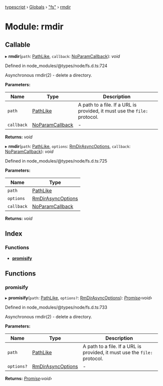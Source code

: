 [typescript](../README.md) › [Globals](../globals.md) › ["fs"](_fs_.md) › [rmdir](_fs_.rmdir.md)

# Module: rmdir

## Callable

▸ **rmdir**(`path`: [PathLike](_fs_.md#pathlike), `callback`: [NoParamCallback](_fs_.md#noparamcallback)): *void*

Defined in node_modules/@types/node/fs.d.ts:724

Asynchronous rmdir(2) - delete a directory.

**Parameters:**

Name | Type | Description |
------ | ------ | ------ |
`path` | [PathLike](_fs_.md#pathlike) | A path to a file. If a URL is provided, it must use the `file:` protocol.  |
`callback` | [NoParamCallback](_fs_.md#noparamcallback) | - |

**Returns:** *void*

▸ **rmdir**(`path`: [PathLike](_fs_.md#pathlike), `options`: [RmDirAsyncOptions](../interfaces/_fs_.rmdirasyncoptions.md), `callback`: [NoParamCallback](_fs_.md#noparamcallback)): *void*

Defined in node_modules/@types/node/fs.d.ts:725

**Parameters:**

Name | Type |
------ | ------ |
`path` | [PathLike](_fs_.md#pathlike) |
`options` | [RmDirAsyncOptions](../interfaces/_fs_.rmdirasyncoptions.md) |
`callback` | [NoParamCallback](_fs_.md#noparamcallback) |

**Returns:** *void*

## Index

### Functions

* [__promisify__](_fs_.rmdir.md#__promisify__)

## Functions

###  __promisify__

▸ **__promisify__**(`path`: [PathLike](_fs_.md#pathlike), `options?`: [RmDirAsyncOptions](../interfaces/_fs_.rmdirasyncoptions.md)): *[Promise](../interfaces/promise.md)‹void›*

Defined in node_modules/@types/node/fs.d.ts:733

Asynchronous rmdir(2) - delete a directory.

**Parameters:**

Name | Type | Description |
------ | ------ | ------ |
`path` | [PathLike](_fs_.md#pathlike) | A path to a file. If a URL is provided, it must use the `file:` protocol.  |
`options?` | [RmDirAsyncOptions](../interfaces/_fs_.rmdirasyncoptions.md) | - |

**Returns:** *[Promise](../interfaces/promise.md)‹void›*
